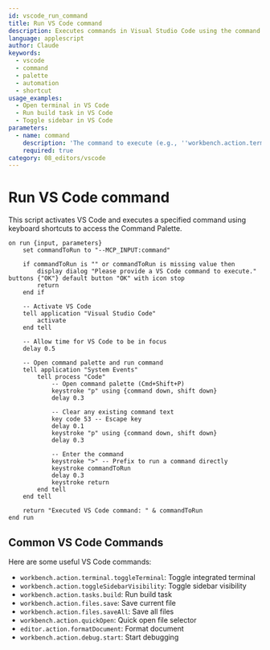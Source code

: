```yaml
---
id: vscode_run_command
title: Run VS Code command
description: Executes commands in Visual Studio Code using the command palette
language: applescript
author: Claude
keywords:
  - vscode
  - command
  - palette
  - automation
  - shortcut
usage_examples:
  - Open terminal in VS Code
  - Run build task in VS Code
  - Toggle sidebar in VS Code
parameters:
  - name: command
    description: 'The command to execute (e.g., ''workbench.action.terminal.toggleTerminal'')'
    required: true
category: 08_editors/vscode
---
```


# Run VS Code command

This script activates VS Code and executes a specified command using keyboard shortcuts to access the Command Palette. 

```applescript
on run {input, parameters}
    set commandToRun to "--MCP_INPUT:command"
    
    if commandToRun is "" or commandToRun is missing value then
        display dialog "Please provide a VS Code command to execute." buttons {"OK"} default button "OK" with icon stop
        return
    end if
    
    -- Activate VS Code
    tell application "Visual Studio Code"
        activate
    end tell
    
    -- Allow time for VS Code to be in focus
    delay 0.5
    
    -- Open command palette and run command
    tell application "System Events"
        tell process "Code"
            -- Open command palette (Cmd+Shift+P)
            keystroke "p" using {command down, shift down}
            delay 0.3
            
            -- Clear any existing command text
            key code 53 -- Escape key
            delay 0.1
            keystroke "p" using {command down, shift down}
            delay 0.3
            
            -- Enter the command
            keystroke ">" -- Prefix to run a command directly
            keystroke commandToRun
            delay 0.3
            keystroke return
        end tell
    end tell
    
    return "Executed VS Code command: " & commandToRun
end run
```

## Common VS Code Commands

Here are some useful VS Code commands:

- `workbench.action.terminal.toggleTerminal`: Toggle integrated terminal
- `workbench.action.toggleSidebarVisibility`: Toggle sidebar visibility
- `workbench.action.tasks.build`: Run build task
- `workbench.action.files.save`: Save current file
- `workbench.action.files.saveAll`: Save all files
- `workbench.action.quickOpen`: Quick open file selector
- `editor.action.formatDocument`: Format document
- `workbench.action.debug.start`: Start debugging

